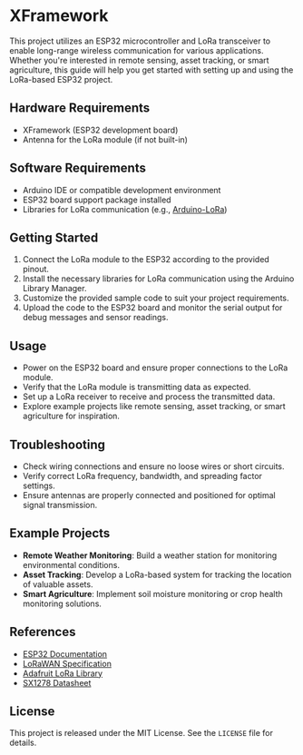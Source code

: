 # XFramework
This project utilizes an ESP32 microcontroller and LoRa transceiver to enable long-range wireless communication for various applications. Whether you're interested in remote sensing, asset tracking, or smart agriculture, this guide will help you get started with setting up and using the LoRa-based ESP32 project.

## Hardware Requirements
- XFramework (ESP32 development board)
- Antenna for the LoRa module (if not built-in)

## Software Requirements
- Arduino IDE or compatible development environment
- ESP32 board support package installed
- Libraries for LoRa communication (e.g., [Arduino-LoRa](https://github.com/sandeepmistry/arduino-LoRa))

## Getting Started
1. Connect the LoRa module to the ESP32 according to the provided pinout.
2. Install the necessary libraries for LoRa communication using the Arduino Library Manager.
3. Customize the provided sample code to suit your project requirements.
4. Upload the code to the ESP32 board and monitor the serial output for debug messages and sensor readings.

## Usage
- Power on the ESP32 board and ensure proper connections to the LoRa module.
- Verify that the LoRa module is transmitting data as expected.
- Set up a LoRa receiver to receive and process the transmitted data.
- Explore example projects like remote sensing, asset tracking, or smart agriculture for inspiration.

## Troubleshooting
- Check wiring connections and ensure no loose wires or short circuits.
- Verify correct LoRa frequency, bandwidth, and spreading factor settings.
- Ensure antennas are properly connected and positioned for optimal signal transmission.

## Example Projects
- **Remote Weather Monitoring**: Build a weather station for monitoring environmental conditions.
- **Asset Tracking**: Develop a LoRa-based system for tracking the location of valuable assets.
- **Smart Agriculture**: Implement soil moisture monitoring or crop health monitoring solutions.

## References
- [ESP32 Documentation](https://docs.espressif.com/projects/esp-idf/en/latest/esp32/)
- [LoRaWAN Specification](https://lora-alliance.org/lorawan-for-developers)
- [Adafruit LoRa Library](https://learn.adafruit.com/lora-and-lorawan-for-iot)
- [SX1278 Datasheet](https://www.semtech.com/products/wireless-rf/lora-transceivers/sx1278)

## License
This project is released under the MIT License. See the `LICENSE` file for details.
